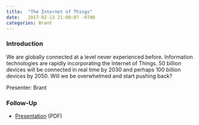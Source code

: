 ```yaml
---
title:  "The Internet of Things"
date:   2017-02-13 21:00:07 -0700
categories: Brant
---
```


### Introduction

We are globally connected at a level never experienced before. Information technologies are rapidly incorporating the Internet of Things. 50 billion devices will be connected in real time by 2030 and perhaps 100 billion devices by 2050. Will we be overwhelmed and start pushing back?

Presenter: Brant 

### Follow-Up

* [Presentation](/assets/present/internet-of-things.pdf) (PDF) 
